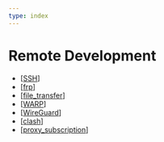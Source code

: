 ```yaml
---
type: index
---
```


# Remote Development

- [[SSH]]
- [[frp]]
- [[file_transfer]]
- [[WARP]]
- [[WireGuard]]
- [[clash]]
- [[proxy_subscription]]

[//begin]: # "Autogenerated link references for markdown compatibility"
[SSH]: SSH.md "SSH Usage"
[frp]: frp.md "frp"
[file_transfer]: file_transfer.md "Cross-platform File Transfer"
[WARP]: WARP.md "Cloudflare WARP"
[WireGuard]: WireGuard.md "WireGuard"
[clash]: clash.md "Clash"
[proxy_subscription]: proxy_subscription.md "Proxy Subscription"
[//end]: # "Autogenerated link references"
